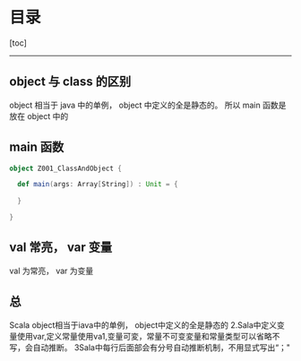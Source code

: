 # 目录

[toc]

---

## object 与 class 的区别

object 相当于 java 中的单例， object 中定义的全是静态的。
所以 main 函数是放在 object 中的


## main 函数

```scala
object Z001_ClassAndObject {

  def main(args: Array[String]) : Unit = {
    
  }

}
```

## val 常亮， var 变量

val 为常亮， var 为变量







## 总

Scala object相当于iava中的单例， object中定义的全是静态的
2.Sala中定义变量使用var,定义常量使用va1,变量可変，常量不可变変量和常量类型可以省略不写，会自动推断。
3Sala中每行后面部会有分号自动推断机制，不用显式写出“；"



